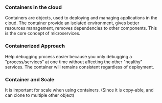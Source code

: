 ### Containers in the cloud

Containers are objects, used to deploying and managing applications in the cloud.
The container provide an isolated environment, gives better resources management, removes dependencies to other components.
This is the core concept of microservices.

### Containerized Approach

Help debugging process easier because you only debugging a "process/services" at one time without affecting the other "healthy" services.
The container will remains consistent regardless of deployment.

### Container and Scale

It is important for scale when using containers. (Since it is copy-able, and can clone to multiple other object)
